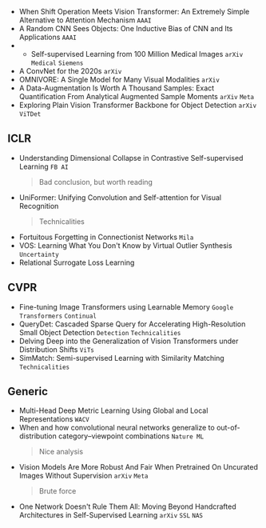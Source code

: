 * When Shift Operation Meets Vision Transformer: An Extremely Simple Alternative to Attention Mechanism `AAAI`
* A Random CNN Sees Objects: One Inductive Bias of CNN and Its Applications `AAAI`
* * Self-supervised Learning from 100 Million Medical Images `arXiv` `Medical` `Siemens`
* A ConvNet for the 2020s `arXiv`
* OMNIVORE: A Single Model for Many Visual Modalities `arXiv`
* A Data-Augmentation Is Worth A Thousand Samples: Exact Quantification From Analytical Augmented Sample Moments `arXiv` `Meta`
* Exploring Plain Vision Transformer Backbone for Object Detection `arXiv` `ViTDet`


## ICLR
* Understanding Dimensional Collapse in Contrastive Self-supervised Learning `FB AI`
	> Bad conclusion, but worth reading
* UniFormer: Unifying Convolution and Self-attention for Visual Recognition
	> Technicalities
* Fortuitous Forgetting in Connectionist Networks `Mila`
* VOS: Learning What You Don't Know by Virtual Outlier Synthesis `Uncertainty`
* Relational Surrogate Loss Learning


## CVPR
* Fine-tuning Image Transformers using Learnable Memory `Google` `Transformers` `Continual`
* QueryDet: Cascaded Sparse Query for Accelerating High-Resolution Small Object Detection `Detection` `Technicalities`
* Delving Deep into the Generalization of Vision Transformers under Distribution Shifts `ViTs`
* SimMatch: Semi-supervised Learning with Similarity Matching `Technicalities`

## Generic
* Multi-Head Deep Metric Learning Using Global and Local Representations `WACV`
* When and how convolutional neural networks generalize to out-of-distribution category–viewpoint combinations `Nature ML`
	> Nice analysis
* Vision Models Are More Robust And Fair When Pretrained On Uncurated Images Without Supervision `arXiv` `Meta`
	> Brute force
* One Network Doesn't Rule Them All: Moving Beyond Handcrafted Architectures in Self-Supervised Learning `arXiv` `SSL` `NAS`